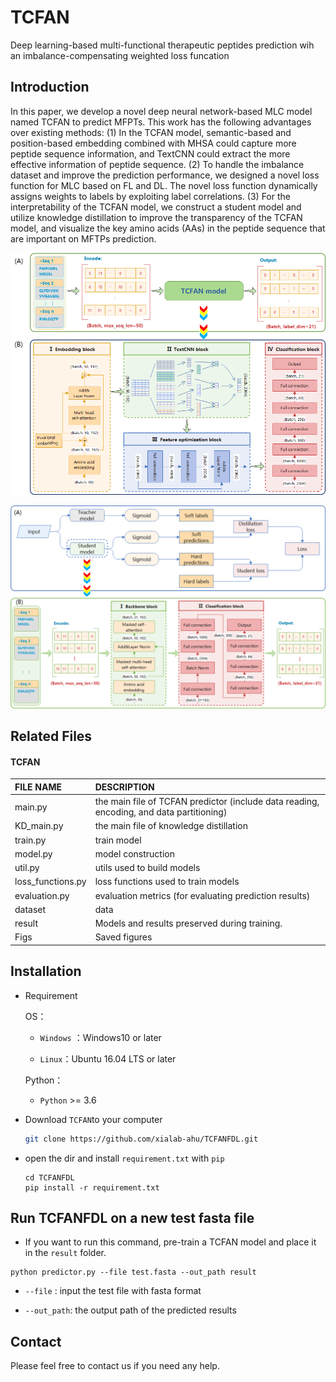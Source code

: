 # TCFAN
Deep learning-based multi-functional therapeutic peptides prediction wih an imbalance-compensating weighted loss funcation


## Introduction
In this paper, we develop a novel deep neural network-based MLC model named TCFAN to predict MFPTs. This work has the following advantages over existing methods: 
(1) In the TCFAN model, semantic-based and position-based embedding combined with MHSA could capture more peptide sequence information, and TextCNN could extract the more effective information of peptide sequence. 
(2) To handle the imbalance dataset and improve the prediction performance, we designed a novel loss function for MLC based on FL and DL. The novel loss function dynamically assigns weights to labels by exploiting label correlations. 
(3) For the interpretability of the TCFAN model, we construct a student model and utilize knowledge distillation to improve the transparency of the TCFAN model, and visualize the key amino acids (AAs) in the peptide sequence that are important on MFTPs prediction.

![draft](./figures/teacher.png)

![draft](./figures/KD-student.png)


## Related Files

#### TCFAN

| FILE NAME         | DESCRIPTION                                                                              |
|:------------------|:-----------------------------------------------------------------------------------------|
| main.py           | the main file of TCFAN predictor (include data reading, encoding, and data partitioning) |
| KD_main.py        | the main file of knowledge distillation                                                  |
| train.py          | train model                                                                              |
| model.py          | model construction                                                                       |
| util.py           | utils used to build models                                                               |
| loss_functions.py | loss functions used to train models                                                      |
| evaluation.py     | evaluation metrics (for evaluating prediction results)                                   |
| dataset           | data                                                                                     |
| result            | Models and results preserved during training.                                            |
| Figs              | Saved figures                                                                            |



## Installation
- Requirement
  
  OS：
  
  - `Windows` ：Windows10 or later
  
  - `Linux`：Ubuntu 16.04 LTS or later
  
  Python：
  
  - `Python` >= 3.6
  
- Download `TCFAN`to your computer

  ```bash
  git clone https://github.com/xialab-ahu/TCFANFDL.git
  ```

- open the dir and install `requirement.txt` with `pip`

  ```
  cd TCFANFDL
  pip install -r requirement.txt
  ```


## Run TCFANFDL on a new test fasta file
- If you want to run this command, pre-train a TCFAN model and place it in the `result` folder.
```shell
python predictor.py --file test.fasta --out_path result
```

- `--file` : input the test file with fasta format

- `--out_path`: the output path of the predicted results


## Contact
Please feel free to contact us if you need any help.

